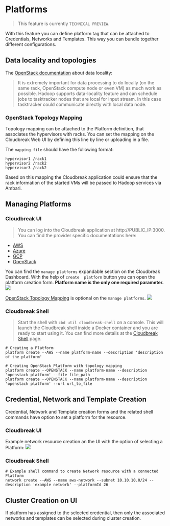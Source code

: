 
# Platforms

> This feature is currently `TECHNICAL PREVIEW`.

With this feature you can define platform tag that can be attached to Credentials, Networks and Templates. This way you 
can bundle together different configurations.

## Data locality and topologies

The [OpenStack documentation](http://docs.openstack.org/developer/sahara/icehouse/userdoc/features.html#data-locality) about data locality:
> It is extremely important for data processing to do locally (on the same rack, OpenStack compute node or even VM) 
as much work as possible. Hadoop supports data-locality feature and can schedule jobs to tasktracker nodes that are local for input stream. In this case tasktracker could communicate directly with local data node.

### OpenStack Topology Mapping

Topology mapping can be attached to the Platform definition, that associates the hypervisors with racks. 
You can set the mapping on the Cloudbreak Web UI by defining this line by line or uploading in a file.

The `mapping file` should have the following format:

    hypervisor1 /rack1
    hypervisor2 /rack2
    hypervisor3 /rack2

Based on this mapping the Cloudbreak application could ensure that the rack information of the started VMs will be passed to Hadoop services via Ambari.

## Managing Platforms

### Cloudbreak UI

>You can log into the Cloudbreak application at http://PUBLIC_IP:3000. You can find the provider specific 
documentations here:
>
* [AWS](aws.md)
* [Azure](azure.md)
* [GCP](gcp.md)
* [OpenStack](openstack.md)

You can find the `manage platforms` expandable section on the Cloudbreak Dashboard. With the help of `create 
platform` button you can open the platform creation form. **Platform name is the only one 
required parameter.**
![](/images/platform-simple.png)

[OpenStack Topology Mapping](#openstack-topology-mapping) is optional on the `manage platforms`.
![](/images/platform-form-filled.png)

### Cloudbreak Shell

>Start the shell with `cbd util cloudbreak-shell` on a console. This will launch the Cloudbreak shell inside a Docker
 container and you are ready to start using it. You can find more details at the [Cloudbreak Shell](shell.md) page.

```
# Creating a Platform
platform create --AWS --name platform-name --description 'description of the platform'

# Creating OpenStack Platform with topology mapping
platform create --OPENSTACK --name platform-name --description 'openstack platform' --file file_path
platform create --OPENSTACK --name platform-name --description 'openstack platform' --url url_to_file
```

## Credential, Network and Template Creation

Credential, Network and Template creation forms and the related shell commands have option to set a platform for 
the resource.

### Cloudbreak UI

Example network resource creation an the UI with the option of selecting a Platform:
![](/images/platform-select.png)

### Cloudbreak Shell

```
# Example shell command to create Network resource with a connected Platform
network create --AWS --name aws-network --subnet 10.10.10.0/24 --description 'example network' --platformId 26
```

## Cluster Creation on UI

If platform has assigned to the selected credential, then only the associated networks and templates can be selected 
during cluster creation.
